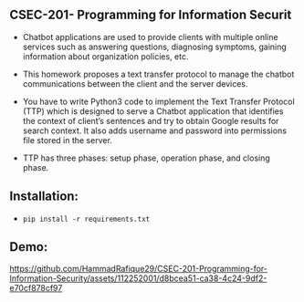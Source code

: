 ## CSEC-201- Programming for Information Securit

- Chatbot applications are used to provide clients with multiple online services such as answering questions, diagnosing symptoms, gaining information about organization policies, etc. 

- This homework proposes a text transfer protocol to manage the chatbot communications between the client and the server devices.  

- You have to write Python3 code to implement the Text Transfer Protocol (TTP) which is designed to serve a Chatbot application that identifies the context of client’s sentences and try to obtain Google results for search context. It also adds username and password into permissions file stored in the server.  

- TTP   has three phases: setup phase, operation phase, and closing phase. 


## Installation:
- `pip install -r requirements.txt`

## Demo:


https://github.com/HammadRafique29/CSEC-201-Programming-for-Information-Security/assets/112252001/d8bcea51-ca38-4c24-9df2-e70cf878cf97



